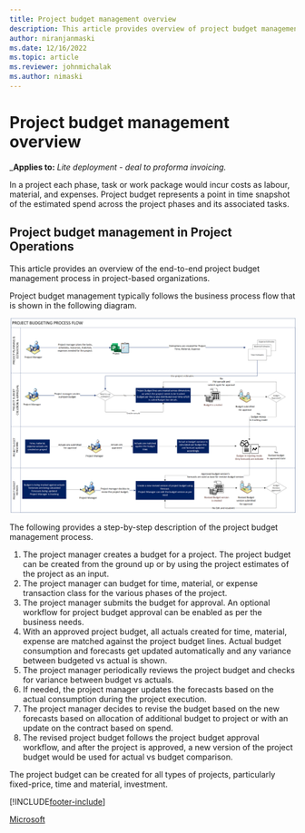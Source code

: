 ```yaml
---
title: Project budget management overview 
description: This article provides overview of project budget management.
author: niranjanmaski
ms.date: 12/16/2022
ms.topic: article
ms.reviewer: johnmichalak
ms.author: nimaski
---
```


# Project budget management overview

_**Applies to:** _Lite deployment - deal to proforma invoicing._

In a project each phase, task or work package would incur costs as labour, material, and expenses. Project budget represents a point in time snapshot of the estimated spend across the project phases and its associated tasks.

## Project budget management in Project Operations

This article provides an overview of the end-to-end project budget management process in project-based organizations. 

Project budget management typically follows the business process flow that is shown in the following diagram.

![Diagram of the project bugeting process flow for project budget management in Project Operations.](media/1-project-budget-management-overview-pic.png)


The following provides a step-by-step description of the project budget management process.

1. The project manager creates a budget for a project. The project budget can be created from the ground up or by using the project estimates of the project as an input. 
1. The project manager can budget for time, material, or expense transaction class for the various phases of the project.
1. The project manager submits the budget for approval. An optional workflow for project budget approval can be enabled as per the business needs.
1. With an approved project budget, all actuals created for time, material, expense are matched against the project budget lines. Actual budget consumption and forecasts get updated automatically and any variance between budgeted vs actual is shown.
1. The project manager periodically reviews the project budget and checks for variance between budget vs actuals.
1. If needed, the project manager updates the forecasts based on the actual consumption during the project execution. 
1. The project manager decides to revise the budget based on the new forecasts based on allocation of additional budget to project or with an update on the contract based on spend.
1. The revised project budget follows the project budget approval workflow, and after the project is approved, a new version of the project budget would be used for actual vs budget comparison.

The project budget can be created for all types of projects, particularly fixed-price, time and material, investment.



[!INCLUDE[footer-include](../../includes/footer-banner.md)]

[Microsoft](https://www.microsoft.com)

